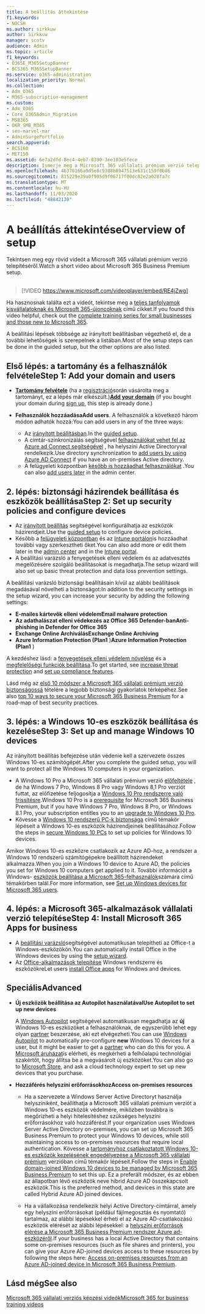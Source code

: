 ```yaml
---
title: A beállítás áttekintése
f1.keywords:
- NOCSH
ms.author: sirkkuw
author: Sirkkuw
manager: scotv
audience: Admin
ms.topic: article
f1_keywords:
- O365E_M365SetupBanner
- BCS365_M365SetupBanner
ms.service: o365-administration
localization_priority: Normal
ms.collection:
- Adm_O365
- M365-subscription-management
ms.custom:
- Adm_O365
- Core_O365Admin_Migration
- MSB365
- OKR_SMB_M365
- seo-marvel-mar
- AdminSurgePortfolio
search.appverid:
- BCS160
- MET150
ms.assetid: 6e7a2dfd-8ec4-4eb7-8390-3ee103e5fece
description: Ismerje meg a Microsoft 365 vállalati prémium verzió telepítési lépéseit, a feliratkozást, a tartomány és a felhasználók hozzáadását, illetve a biztonsági házirendek beállítását.
ms.openlocfilehash: 46370166a9d5e8c9308b8947513e631c159f0b86
ms.sourcegitcommit: 815229e39a0f905d9f06717f00dc82e2a028fa7c
ms.translationtype: MT
ms.contentlocale: hu-HU
ms.lasthandoff: 11/03/2020
ms.locfileid: "48842130"
---
```

# <a name="overview-of-setup"></a><span data-ttu-id="22429-103">A beállítás áttekintése</span><span class="sxs-lookup"><span data-stu-id="22429-103">Overview of setup</span></span>

<span data-ttu-id="22429-104">Tekintsen meg egy rövid videót a Microsoft 365 vállalati prémium verzió telepítéséről.</span><span class="sxs-lookup"><span data-stu-id="22429-104">Watch a short video about Microsoft 365 Business Premium setup.</span></span><br><br>

> [!VIDEO https://www.microsoft.com/videoplayer/embed/RE4jZwg] 

<span data-ttu-id="22429-105">Ha hasznosnak találta ezt a videót, tekintse meg a [teljes tanfolyamok kisvállalatoknak és Microsoft 365-újoncoknak](https://support.microsoft.com/office/6ab4bbcd-79cf-4000-a0bd-d42ce4d12816) című cikket.</span><span class="sxs-lookup"><span data-stu-id="22429-105">If you found this video helpful, check out the [complete training series for small businesses and those new to Microsoft 365](https://support.microsoft.com/office/6ab4bbcd-79cf-4000-a0bd-d42ce4d12816).</span></span>

<span data-ttu-id="22429-106">A beállítási lépések többsége az irányított beállításban végezhető el, de a további lehetőségek is szerepelnek a listában.</span><span class="sxs-lookup"><span data-stu-id="22429-106">Most of the setup steps can be done in the guided setup, but the other options are also listed.</span></span>

## <a name="step-1-add-your-domain-and-users"></a><span data-ttu-id="22429-107">Első lépés: a tartomány és a felhasználók felvétele</span><span class="sxs-lookup"><span data-stu-id="22429-107">Step 1: Add your domain and users</span></span>

   - <span data-ttu-id="22429-108">**[Tartomány felvétele](set-up.md#add-your-domain-to-personalize-sign-in)** (ha a [regisztráció](sign-up.md)során vásárolta meg a tartományt, ez a lépés már elkészült.)</span><span class="sxs-lookup"><span data-stu-id="22429-108">**[Add your domain](set-up.md#add-your-domain-to-personalize-sign-in)** (if you bought your domain during [sign up](sign-up.md), this step is already done.)</span></span>

   - <span data-ttu-id="22429-109">**Felhasználók hozzáadása**</span><span class="sxs-lookup"><span data-stu-id="22429-109">**Add users**.</span></span> <span data-ttu-id="22429-110">A felhasználók a következő három módon adhatók hozzá:</span><span class="sxs-lookup"><span data-stu-id="22429-110">You can add users in any of the three ways:</span></span>
        - <span data-ttu-id="22429-111">Az [irányított beállításban](set-up.md#add-users-in-the-wizard).</span><span class="sxs-lookup"><span data-stu-id="22429-111">In the [guided setup](set-up.md#add-users-in-the-wizard).</span></span>
        - <span data-ttu-id="22429-112">A címtár-szinkronizálás segítségével [felhasználókat vehet fel az Azure ad Connect segítségével](https://docs.microsoft.com/microsoft-365/enterprise/set-up-directory-synchronization) , ha helyszíni Active Directoryval rendelkezik.</span><span class="sxs-lookup"><span data-stu-id="22429-112">Use directory synchronization to [add users by using Azure AD Connect](https://docs.microsoft.com/microsoft-365/enterprise/set-up-directory-synchronization) if you have an on-premises Active directory.</span></span>
        - <span data-ttu-id="22429-113">A felügyeleti központban [később is hozzáadhat felhasználókat](add-users-m365b.md) .</span><span class="sxs-lookup"><span data-stu-id="22429-113">You can also [add users later](add-users-m365b.md) in the admin center.</span></span>
## <a name="step-2-set-up-security-policies-and-configure-devices"></a><span data-ttu-id="22429-114">2. lépés: biztonsági házirendek beállítása és eszközök beállítása</span><span class="sxs-lookup"><span data-stu-id="22429-114">Step 2: Set up security policies and configure devices</span></span> 

  - <span data-ttu-id="22429-115">Az [irányított beállítás](set-up.md#protect-your-organization) segítségével konfigurálhatja az eszközök házirendjeit.</span><span class="sxs-lookup"><span data-stu-id="22429-115">Use the [guided setup](set-up.md#protect-your-organization) to configure device policies.</span></span> 
  - <span data-ttu-id="22429-116">Később a [felügyeleti központban](view-policies-and-devices.md) és az [Intune portálon](https://docs.microsoft.com/intune/tutorial-walkthrough-intune-portal)is hozzáadhat további vagy szerkesztheti őket.</span><span class="sxs-lookup"><span data-stu-id="22429-116">You can also add more or edit them later in the [admin center](view-policies-and-devices.md) and in the [Intune portal](https://docs.microsoft.com/intune/tutorial-walkthrough-intune-portal).</span></span>
  - <span data-ttu-id="22429-117">A beállítási varázsló a fenyegetések elleni védelem és az adatvesztés megelőzésére szolgáló beállításokat is megadhatja.</span><span class="sxs-lookup"><span data-stu-id="22429-117">The setup wizard will also set up basic threat protection and data loss prevention settings.</span></span>
  
  <span data-ttu-id="22429-118">A beállítási varázsló biztonsági beállításain kívül az alábbi beállítások megadásával növelheti a biztonságot:</span><span class="sxs-lookup"><span data-stu-id="22429-118">In addition to the security settings in the setup wizard, you can increase your security by adding the following settings:</span></span>

- <span data-ttu-id="22429-119">**E-mailes kártevők elleni védelem**</span><span class="sxs-lookup"><span data-stu-id="22429-119">**Email malware protection**</span></span>
- <span data-ttu-id="22429-120">**Az adathalászat elleni védekezés az Office 365 Defender-ban**</span><span class="sxs-lookup"><span data-stu-id="22429-120">**Anti-phishing in Defender for Office 365**</span></span>
- <span data-ttu-id="22429-121">**Exchange Online Archiválás**</span><span class="sxs-lookup"><span data-stu-id="22429-121">**Exchange Online Archiving**</span></span>
- <span data-ttu-id="22429-122">**Azure Information Protection (Plan1** )</span><span class="sxs-lookup"><span data-stu-id="22429-122">**Azure Information Protection (Plan1** )</span></span>

<span data-ttu-id="22429-123">A kezdéshez lásd: a [fenyegetések elleni védelem növelése](increase-threat-protection.md) és a [megfelelőségi funkciók beállítása](set-up-compliance.md).</span><span class="sxs-lookup"><span data-stu-id="22429-123">To get started, see [increase threat protection](increase-threat-protection.md) and [set up compliance features](set-up-compliance.md).</span></span>

<span data-ttu-id="22429-124">Lásd még az [első 10 módszer a Microsoft 365 vállalati prémium verzió biztonságossá](https://docs.microsoft.com/office365/admin/security-and-compliance/secure-your-business-data) tételére a legjobb biztonsági gyakorlatok térképéhez.</span><span class="sxs-lookup"><span data-stu-id="22429-124">See also [top 10 ways to secure your Microsoft 365 Business Premium](https://docs.microsoft.com/office365/admin/security-and-compliance/secure-your-business-data) for a road-map of best security practices.</span></span>

## <a name="step-3-set-up-and-manage-windows-10-devices"></a><span data-ttu-id="22429-125">3. lépés: a Windows 10-es eszközök beállítása és kezelése</span><span class="sxs-lookup"><span data-stu-id="22429-125">Step 3: Set up and manage Windows 10 devices</span></span>

<span data-ttu-id="22429-126">Az irányított beállítás befejezése után védenie kell a szervezete összes Windows 10-es számítógépét.</span><span class="sxs-lookup"><span data-stu-id="22429-126">After you complete the guided setup, you will want to protect all the Windows 10 computers in your organization.</span></span>
  
- <span data-ttu-id="22429-127">A Windows 10 Pro a Microsoft 365 vállalati prémium verzió [előfeltétele](pre-requisites-for-data-protection.md) , de ha Windows 7 Pro, Windows 8 Pro vagy Windows 8,1 Pro verziót futtat, az előfizetése feljogosítja a [Windows 10 Pro rendszerre való frissítésre](https://docs.microsoft.com/microsoft-365/business/upgrade-to-windows-pro-creators-update).</span><span class="sxs-lookup"><span data-stu-id="22429-127">Windows 10 Pro is a [prerequisite](pre-requisites-for-data-protection.md) for Microsoft 365 Business Premium, but if you have Windows 7 Pro, Windows 8 Pro, or Windows 8.1 Pro, your subscription entitles you to an [upgrade to  Windows 10 Pro](https://docs.microsoft.com/microsoft-365/business/upgrade-to-windows-pro-creators-update).</span></span>
- <span data-ttu-id="22429-128">Kövesse a [Windows 10 rendszerű PC-k biztonsága](secure-win-10-pcs.md) című témakör lépéseit a Windows 10-es eszközök házirendjeinek beállításához.</span><span class="sxs-lookup"><span data-stu-id="22429-128">Follow the steps in [secure Windows 10 PCs](secure-win-10-pcs.md) to set up policies for Windows 10 devices.</span></span>

<span data-ttu-id="22429-129">Amikor Windows 10-es eszközre csatlakozik az Azure AD-hoz, a rendszer a Windows 10 rendszerű számítógépekre beállított házirendeket alkalmazza.</span><span class="sxs-lookup"><span data-stu-id="22429-129">When you join a Windows 10 device to Azure AD, the policies you set for Windows 10 computers get applied to it.</span></span> <span data-ttu-id="22429-130">További információt a Windows- [eszközök beállítása a Microsoft 365-felhasználók](set-up-windows-devices.md)számára című témakörben talál.</span><span class="sxs-lookup"><span data-stu-id="22429-130">For more information, see [Set up Windows devices for Microsoft 365 users](set-up-windows-devices.md).</span></span>

## <a name="step-4-install-microsoft-365-apps-for-business"></a><span data-ttu-id="22429-131">4. lépés: a Microsoft 365-alkalmazások vállalati verzió telepítése</span><span class="sxs-lookup"><span data-stu-id="22429-131">Step 4: Install Microsoft 365 Apps for business</span></span>
- <span data-ttu-id="22429-132">A [beállítási varázsló](set-up.md#deploy-office-365-client-apps)segítségével automatikusan telepítheti az Office-t a Windows-eszközökön.</span><span class="sxs-lookup"><span data-stu-id="22429-132">You can automatically install Office in the Windows devices by using the [setup wizard](set-up.md#deploy-office-365-client-apps).</span></span>
- <span data-ttu-id="22429-133">Az [Office-alkalmazások telepítése](https://docs.microsoft.com/office365/admin/setup/install-applications) Windows rendszerre és eszközökre</span><span class="sxs-lookup"><span data-stu-id="22429-133">Let users [install Office apps](https://docs.microsoft.com/office365/admin/setup/install-applications) for Windows and devices.</span></span>
     
## <a name="advanced"></a><span data-ttu-id="22429-134">Speciális</span><span class="sxs-lookup"><span data-stu-id="22429-134">Advanced</span></span>
- <span data-ttu-id="22429-135">**Új eszközök beállítása az Autopilot használatával**</span><span class="sxs-lookup"><span data-stu-id="22429-135">**Use Autopilot to set up new devices**</span></span>
            
     <span data-ttu-id="22429-136">A [Windows Autopilot](add-autopilot-devices-and-profile.md) segítségével automatikusan megadhatja az **új** Windows 10-es eszközöket a felhasználóknak, de egyszerűbb lehet egy olyan [partner](https://www.microsoft.com/solution-providers/search) beszerzése, aki ezt elvégezheti.</span><span class="sxs-lookup"><span data-stu-id="22429-136">You can use [Windows Autopilot](add-autopilot-devices-and-profile.md) to automatically pre-configure **new** Windows 10 devices for a user, but it might be easier to get a [partner](https://www.microsoft.com/solution-providers/search) who can do this for you.</span></span> <span data-ttu-id="22429-137">A [Microsoft áruházat](https://go.microsoft.com/fwlink/?linkid=874598)is elérheti, és megkérheti a felhőalapú technológiai szakértőt, hogy állítsa be a megvásárolt új eszközöket.</span><span class="sxs-lookup"><span data-stu-id="22429-137">You can also go to [Microsoft Store](https://go.microsoft.com/fwlink/?linkid=874598), and ask a cloud technology expert to set up new devices that you purchase.</span></span>

- <span data-ttu-id="22429-138">**Hozzáférés helyszíni erőforrásokhoz**</span><span class="sxs-lookup"><span data-stu-id="22429-138">**Access on-premises resources**</span></span>

     - <span data-ttu-id="22429-139">Ha a szervezete a Windows Server Active Directoryt használja helyszíniként, beállíthatja a Microsoft 365 vállalati prémium verziót a Windows 10-es eszközök védelmére, miközben továbbra is megőrizheti a helyi hitelesítéshez szükséges helyszíni erőforrásokhoz való hozzáférést.</span><span class="sxs-lookup"><span data-stu-id="22429-139">If your organization uses Windows Server Active Directory on-premises, you can set up Microsoft 365 Business Premium to protect your Windows 10 devices, while still maintaining access to on-premises resources that require local authentication.</span></span> <span data-ttu-id="22429-140">Kövesse a [tartományhoz csatlakoztatott Windows 10-es eszközök kezelésének engedélyezése a Microsoft 365 vállalati prémium](manage-windows-devices.md) verzióban című témakör lépéseit.</span><span class="sxs-lookup"><span data-stu-id="22429-140">Follow the steps in [Enable domain-joined Windows 10 devices to be managed by Microsoft 365 Business Premium](manage-windows-devices.md) to set this up.</span></span> <span data-ttu-id="22429-141">Ez a preferált módszer, és az ebben az állapotban lévő eszközök neve hibrid Azure AD összekapcsolt eszközök.</span><span class="sxs-lookup"><span data-stu-id="22429-141">This is the preferred method, and devices in this state are called Hybrid Azure AD joined devices.</span></span>

    - <span data-ttu-id="22429-142">Ha a vállalkozása rendelkezik helyi Active Directory-címtárral, amely egy helyszíni erőforrásokat (például fájlmegosztás és nyomtató) tartalmaz, az alábbi lépésekkel érheti el az Azure AD-csatlakozású eszközök elérését az alábbi lépésekkel: a [helyszíni erőforrások elérése a Microsoft 365 Business Premium rendszer Azure ad-eszközéről](access-resources.md).</span><span class="sxs-lookup"><span data-stu-id="22429-142">If your business has a local Active Directory that contains some on-premises resources (such as file shares and printers), you can give your Azure AD-joined devices access to these resources by following the steps here: [Access on-premises resources from an Azure AD-joined device in Microsoft 365 Business Premium](access-resources.md).</span></span>

## <a name="see-also"></a><span data-ttu-id="22429-143">Lásd még</span><span class="sxs-lookup"><span data-stu-id="22429-143">See also</span></span>

[<span data-ttu-id="22429-144">Microsoft 365 vállalati verziós képzési videók</span><span class="sxs-lookup"><span data-stu-id="22429-144">Microsoft 365 for business training videos</span></span>](https://support.microsoft.com/office/6ab4bbcd-79cf-4000-a0bd-d42ce4d12816)
